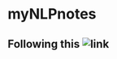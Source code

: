 # myNLPnotes
## Following this ![link](https://docs.google.com/document/d/1LhYDTU94eiX9annRmCay4qZrPPIIn83NXBNhEzr01VQ/edit)
